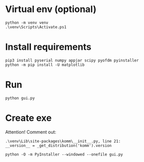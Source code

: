 # Virtual env (optional)
```shell
python -m venv venv
.\venv\Scripts\Activate.ps1
```

# Install requirements
```shell
pip3 install pyserial numpy appjar scipy pyofdm pyinstaller
python -m pip install -U matplotlib
```

# Run
```shell
python gui.py
```

# Create exe
Attention!
Comment out:
```shell
.\venv\Lib\site-packages\komm\__init__.py, line 21:
__version__ = _get_distribution('komm').version
```

```shell
python -O -m PyInstaller --windowed --onefile gui.py
```

